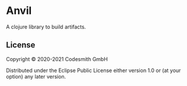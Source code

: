 # Anvil

A clojure library to build artifacts.

## License

Copyright © 2020-2021 Codesmith GmbH

Distributed under the Eclipse Public License either version 1.0 or (at
your option) any later version.
